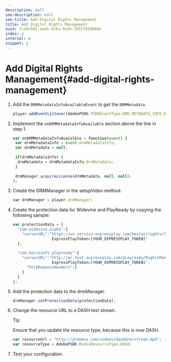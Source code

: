 ```yaml
---
description: null
seo-description: null
seo-title: Add Digital Rights Management
title: Add Digital Rights Management
uuid: fc10cb81-aea5-4c6a-9e3b-1b55762484de
index: y
internal: n
snippet: y
---
```


# Add Digital Rights Management{#add-digital-rights-management}

1. Add the `DRMMetadataInfoAvailableEvent` to get the `DRMMetadata`.

   ```js
   player.addEventListener(AdobePSDK.PSDKEventType.DRM_METADATA_INFO_AVAILABLE, onDRMMetadataInfoAvaialble);
   ```

1. Implement the `onDRMMetadataInfoAvailable` section above the line in step 1.

   ```js
   var onDRMMetadataInfoAvaialble = function(event) { 
    var drmMetadataInfo = event.drmMetadataInfo; 
    var drmMetadata = null; 
    
    if(drmMetadataInfo) { 
     drmMetadata = drmMetadataInfo.drmMetadata; 
    } 
    
    drmManager.acquireLicense(drmMetadata, null, null); 
   };
   ```

1. Create the DRMManager in the setupVideo method.

   ```js
   var drmManager = player.drmManager;
   ```

1. Create the protection data for Widevine and PlayReady by copying the following sample:

   ```js
   var protectionData = { 
     "com.widevine.alpha":{ 
       "serverURL":"https://wv.service.expressplay.com/hms/wv/rights/? 
                    ExpressPlayToken=[YOUR_EXPRESSPLAY_TOKEN]"  
     }, 
    
     "com.microsoft.playready":{ 
       "serverURL":"http://pr.test.expressplay.com/playready/RightsManager.asmx? 
                    ExpressPlayToken=[YOUR_EXPRESSPLAY_TOKEN]", 
         "httpRequestHeaders":{ 
       } 
     } 
   };
   ```

1. Add the protection data to the drmManager.

   ```js
   drmManager.setProtectionData(protectionData);
   ```

1. Change the resource URL to a DASH test stream.

   >[!TIP]
   >
   >Ensure that you update the resource type, because this is now DASH.

   ```js
   var resourceUrl = "http://ptdemos.com/videos/dashdrm/stream.mpd"; 
   var resourceType = AdobePSDK.MediaResourceType.DASH;
   ```

1. Test your configuration.
